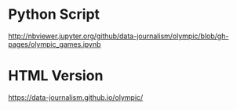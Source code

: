 # Python Script

http://nbviewer.jupyter.org/github/data-journalism/olympic/blob/gh-pages/olympic_games.ipynb


# HTML Version

https://data-journalism.github.io/olympic/

